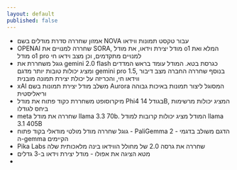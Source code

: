 ```yaml
---
layout: default
published: false
---
```


- אמזון שחררה סדרת מודלים בשם NOVA עבור טקסט תמונות ווידאו
- OPENAI שחררה למנויים את SORA, מודל יצירת וידאו, את מודל o1 המלא ואת מודל o1 pro למנויים מתקדמים, וכן מצב וידאו חי
- גוגל משחררת את gemini 2.0 flash כגרסת בטא. המודל עומד בראש המדדים ומציג יכולות טובות יותר מדגם gemini pro 1.5, בנוסף שחררה החברה מצב דיבור ווידאו חי, והכריזה על יכולת יצירת תמונה מובנית
- xAI משלב מודל יצירת תמונות בשם Aurora המסוגל ליצור תמונות באיכות גבוהה וריאליסטית
- מיקרוסופט משחררת כקוד פתוח את מודל Phi4 בגודל 14B, המציג יכולות מרשימות ביחס לגודלו
- meta שחררה את מודל llama 3.3 70b. המודל מציג יכולות קרובות למודל llama 3.1 405B
- גוגל שחררה מודל מולטי מודאלי בקוד פתוח - PaliGemma 2 - הדגם משולב בדגמי ה-gemma הקיימים
- Pika Labs שחררה את גרסה 2.0 של מחולל הווידאו בינה מלאכותית שלה
- מטא הציגה את אפולו - מודל יצירת וידאו ב-3 גדלים
-